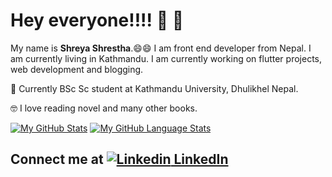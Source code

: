 # Hey everyone!!!! :wave: :wave:

My name is **Shreya Shrestha**.:smile::smile: I am front end developer from Nepal. I am currently living in Kathmandu. 
I am currently working on flutter projects, web development and blogging. 

:book: Currently BSc Sc student at Kathmandu University, Dhulikhel Nepal.

:nerd_face: I love reading novel and many other books. 


[![My GitHub Stats](https://github-readme-stats.vercel.app/api/?username=jasongaylord&count_private=true&theme=tokyonight&showicons=true)]()
[![My GitHub Language Stats](https://github-readme-stats.vercel.app/api/top-langs/?username=shreya2057&langs_count=5&theme=tokyonight)]()




## Connect me at  [![Linkedin](https://i.stack.imgur.com/gVE0j.png) LinkedIn](https://www.linkedin.com/in/shreya-shrestha-a66a3719a/)
&nbsp;
